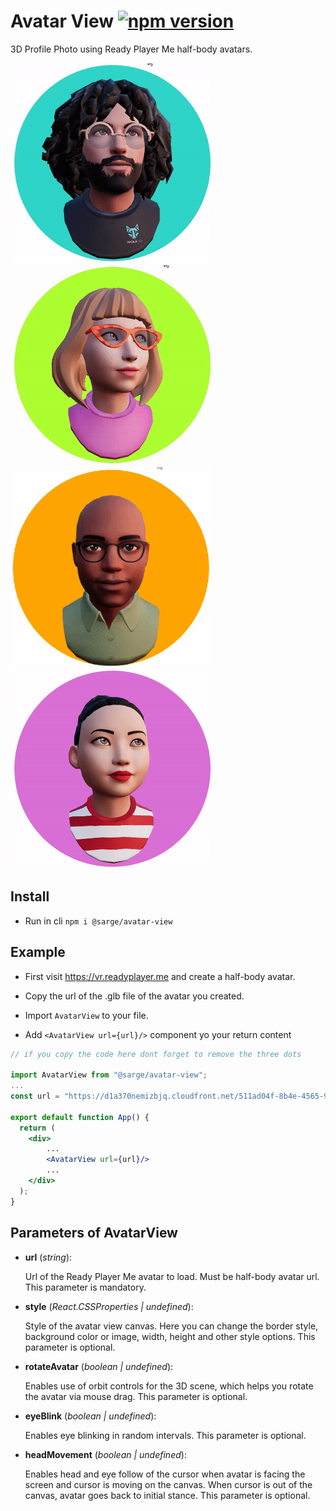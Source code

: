 # Avatar View [![npm version](https://badge.fury.io/js/%40sarge%2Favatar-view.svg)](https://badge.fury.io/js/%40sarge%2Favatar-view)

3D Profile Photo using Ready Player Me half-body avatars.


![](./images/1.gif) ![](./images/2.gif)
![](./images/3.gif) ![](./images/4.gif)

## Install

- Run in cli `npm i @sarge/avatar-view`

## Example

- First visit https://vr.readyplayer.me and create a half-body avatar.

- Copy the url of the .glb file of the avatar you created.

- Import `AvatarView` to your file.

- Add `<AvatarView url={url}/>` component yo your return content 

```jsx
// if you copy the code here dont forget to remove the three dots

import AvatarView from "@sarge/avatar-view";
...
const url = "https://d1a370nemizbjq.cloudfront.net/511ad04f-8b4e-4565-931d-94ecba87f3ac.glb";

export default function App() {
  return (
    <div>
        ...
        <AvatarView url={url}/>
        ...
    </div>
  );
}
```

## Parameters of AvatarView
- **url** (*string*): 

    Url of the Ready Player Me avatar to load. Must be half-body avatar url. This parameter is mandatory.

- **style** (*React.CSSProperties | undefined*): 

    Style of the avatar view canvas. Here you can change the border style, background color or image, width, height and other style options. This parameter is optional.

- **rotateAvatar** (*boolean | undefined*): 

    Enables use of orbit controls for the 3D scene, which helps you rotate the avatar via mouse drag. This parameter is optional.

- **eyeBlink** (*boolean | undefined*): 

    Enables eye blinking in random intervals. This parameter is optional.
    
- **headMovement** (*boolean | undefined*): 

    Enables head and eye follow of the cursor when avatar is facing the screen and cursor is moving on the canvas. When cursor is out of the canvas, avatar goes back to initial stance. This parameter is optional.
